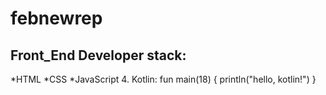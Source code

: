# febnewrep
## Front_End Developer stack:
*HTML
﻿﻿*CSS
﻿﻿*JavaScript
4. Kotlin:
fun main(18) {
    println("hello, kotlin!")
}
